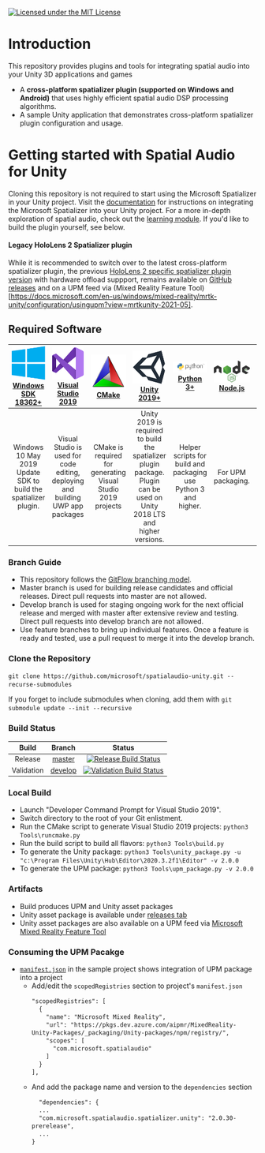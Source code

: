 [![Licensed under the MIT License](https://img.shields.io/badge/License-MIT-blue.svg)](https://github.com/microsoft/spatialaudio-unity/blob/master/LICENSE)

# Introduction 
This repository provides plugins and tools for integrating spatial audio into your Unity 3D applications and games  
- A **cross-platform spatializer plugin (supported on Windows and Android)** that uses highly efficient spatial audio DSP processing algorithms.
- A sample Unity application that demonstrates cross-platform spatializer plugin configuration and usage.

# Getting started with Spatial Audio for Unity
Cloning this repository is not required to start using the Microsoft Spatializer in your Unity project. Visit the [documentation](https://docs.microsoft.com/en-us/windows/mixed-reality/spatial-sound-in-unity) for instructions on integrating the Microsoft Spatializer into your Unity project. For a more in-depth exploration of spatial audio, check out the [learning module](https://docs.microsoft.com/en-us/windows/mixed-reality/unity-spatial-audio-ch1). If you'd like to build the plugin yourself, see below.

#### Legacy HoloLens 2 Spatializer plugin
While it is recommended to switch over to the latest cross-platform spatializer plugin, the previous [HoloLens 2 specific spatializer plugin version](https://github.com/microsoft/spatialaudio-unity/tree/v1.0.246) with hardware offload suppport, remains available on [GitHub releases](https://github.com/microsoft/spatialaudio-unity/releases/tag/v1.0.246) and on a UPM feed via (Mixed Reality Feature Tool)[https://docs.microsoft.com/en-us/windows/mixed-reality/mrtk-unity/configuration/usingupm?view=mrtkunity-2021-05]. 

## Required Software

| ![Windows Logo](Documentation/Images/128px_Windows_logo.png)<br>[Windows SDK 18362+](https://developer.microsoft.com/en-US/windows/downloads/windows-10-sdk) | ![VS Logo](Documentation/Images/128px_Visual_Studio_2019.png)<br>[Visual Studio 2019](https://visualstudio.microsoft.com/vs/) | ![CMake Logo](Documentation/Images/128px_CMake_logo.png)<br>[CMake](https://cmake.org/) | ![Unity3D logo](Documentation/Images/128px_Official_unity_logo.png)<br>[Unity 2019+](https://unity.com/releases/2019-2?_ga=2.114950222.898171561.1571681098-1938809356.1563129846) | ![Python Logo](Documentation/Images/128pv_python_logo.png)<br>[Python 3+](https://www.python.org/downloads/) | ![NodeJS Logo](Documentation/Images/128px_NodeJs_Logo.png)<br>[Node.js](https://nodejs.org/en/download/) | ![Android Logo](Documentation/Images/Android_symbol_green_RGB.png)<br>[Android NDK](https://developer.android.com/ndk/downloads) 
| :---: | :---: | :---: | :---: | :---: | :---: | :---: |
| Windows 10 May 2019 Update SDK to build the spatializer plugin. | Visual Studio is used for code editing, deploying and building UWP app packages | CMake is required for generating Visual Studio 2019 projects | Unity 2019 is required to build the spatializer plugin package.<br>Plugin can be used on Unity 2018 LTS and higher versions. | Helper scripts for build and packaging use Python 3 and higher. | For UPM packaging. | Required for building Android binaries.

### Branch Guide
- This repository follows the [GitFlow branching model](https://nvie.com/posts/a-successful-git-branching-model/).
- Master branch is used for building release candidates and official releases. Direct pull requests into master are not allowed.
- Develop branch is used for staging ongoing work for the next official release and merged with master after extensive review and testing. Direct pull requests into develop branch are not allowed.
- Use feature branches to bring up individual features. Once a feature is ready and tested, use a pull request to merge it into the develop branch.

### Clone the Repository
`git clone https://github.com/microsoft/spatialaudio-unity.git --recurse-submodules`

If you forget to include submodules when cloning, add them with `git submodule update --init --recursive`

### Build Status
| Build | Branch | Status |
| :----:| :----: | :----: |
| Release | [master](https://github.com/microsoft/spatialaudio-unity/tree/master) | [![Release Build Status](https://dev.azure.com/microsoft/Analog/_apis/build/status/mixedreality/spatialaudio/unity/microsoft.spatialaudio-unity?branchName=master)](https://dev.azure.com/microsoft/Analog/_build/latest?definitionId=46637&branchName=master) |
| Validation | [develop](https://github.com/microsoft/spatialaudio-unity/tree/develop) | [![Validation Build Status](https://dev.azure.com/ms/spatialaudio-unity/_apis/build/status/microsoft.spatialaudio-unity?branchName=develop)](https://dev.azure.com/ms/spatialaudio-unity/_build/latest?definitionId=304&branchName=develop) |


### Local Build
- Launch "Developer Command Prompt for Visual Studio 2019".
- Switch directory to the root of your Git enlistment.
- Run the CMake script to generate Visual Studio 2019 projects:
  `python3 Tools\runcmake.py`
- Run the build script to build all flavors:
  `python3 Tools\build.py`
- To generate the Unity package:
  `python3 Tools\unity_package.py -u "c:\Program Files\Unity\Hub\Editor\2020.3.2f1\Editor" -v 2.0.0`
- To generate the UPM package:
  `python3 Tools\upm_package.py -v 2.0.0`

### Artifacts
- Build produces UPM and Unity asset packages
- Unity asset package is available under [releases tab](https://github.com/microsoft/spatialaudio-unity/releases)
- Unity asset packages are also available on a UPM feed via [Microsoft Mixed Reality Feature Tool](https://docs.microsoft.com/en-us/windows/mixed-reality/mrtk-unity/configuration/usingupm?view=mrtkunity-2021-05)


### Consuming the UPM Pacakge
- [`manifest.json`](Samples/MicrosoftSpatializerSample/Packages/manifest.json) in the sample project shows integration of UPM package into a project
  - Add/edit the `scopedRegistries` section to project's `manifest.json`
    ```
    "scopedRegistries": [
      {
        "name": "Microsoft Mixed Reality",
        "url": "https://pkgs.dev.azure.com/aipmr/MixedReality-Unity-Packages/_packaging/Unity-packages/npm/registry/",
        "scopes": [
          "com.microsoft.spatialaudio"
        ]
      }
    ],
    ```
  - And add the package name and version to the `dependencies` section
    ```
      "dependencies": {
      ...
      "com.microsoft.spatialaudio.spatializer.unity": "2.0.30-prerelease",
      ...
    }
    ```